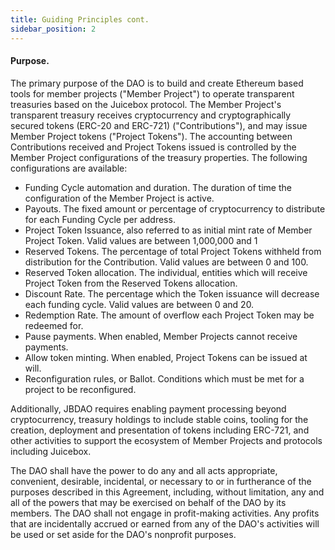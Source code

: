 ```yaml
---
title: Guiding Principles cont.
sidebar_position: 2
---
```


#### Purpose.

The primary purpose of the DAO is to build and create Ethereum based tools for member projects ("Member Project") to operate transparent treasuries based on the Juicebox protocol. The Member Project's transparent treasury receives cryptocurrency and cryptographically secured tokens (ERC-20 and ERC-721) ("Contributions"), and may issue Member Project tokens ("Project Tokens"). The accounting between Contributions received and Project Tokens issued is controlled by the Member Project configurations of the treasury properties. The following configurations are available:

-   Funding Cycle automation and duration. The duration of time the configuration of the Member Project is active.
-   Payouts. The fixed amount or percentage of cryptocurrency to distribute for each Funding Cycle per address.
-   Project Token Issuance, also referred to as initial mint rate of Member Project Token. Valid values are between 1,000,000 and 1
-   Reserved Tokens. The percentage of total Project Tokens withheld from distribution for the Contribution. Valid values are between 0 and 100.
-   Reserved Token allocation. The individual, entities which will receive Project Token from the Reserved Tokens allocation.
-   Discount Rate. The percentage which the Token issuance will decrease each funding cycle. Valid values are between 0 and 20.
-   Redemption Rate. The amount of overflow each Project Token may be redeemed for.
-   Pause payments. When enabled, Member Projects cannot receive payments.
-   Allow token minting. When enabled, Project Tokens can be issued at will.
-   Reconfiguration rules, or Ballot. Conditions which must be met for a project to be reconfigured.

Additionally, JBDAO requires enabling payment processing beyond cryptocurrency, treasury holdings to include stable coins, tooling for the creation, deployment and presentation of tokens including ERC-721, and other activities to support the ecosystem of Member Projects and protocols including Juicebox.

The DAO shall have the power to do any and all acts appropriate, convenient, desirable, incidental, or necessary to or in furtherance of the purposes described in this Agreement, including, without limitation, any and all of the powers that may be exercised on behalf of the DAO by its members. The DAO shall not engage in profit-making activities. Any profits that are incidentally accrued or earned from any of the DAO's activities will be used or set aside for the DAO's nonprofit purposes.

